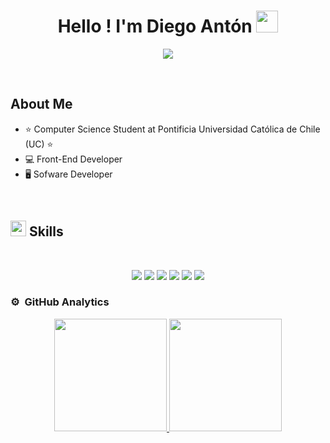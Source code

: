 <h1 align="center">Hello ! I'm Diego Antón <img src="https://media.giphy.com/media/hvRJCLFzcasrR4ia7z/giphy.gif" width="35"></h1>

<p align="center">
  <a href="https://github.com/dianAnton"><img src="https://readme-typing-svg.herokuapp.com?font=Time+New+Roman&color=black&size=25&center=true&vCenter=true&width=600&height=100&lines=Front-End+Developer;Python+Developer;Computer+Science+Student"></a>
</p>


<br>

## About Me

- ⭐ Computer Science Student at Pontificia Universidad Católica de Chile (UC) ⭐ 
- 💻 Front-End Developer
- 🖥️ Sofware Developer
<br>

## <img src="https://media2.giphy.com/media/QssGEmpkyEOhBCb7e1/giphy.gif?cid=ecf05e47a0n3gi1bfqntqmob8g9aid1oyj2wr3ds3mg700bl&rid=giphy.gif" width ="25"><b> Skills</b>
<br>
<p>
<div align="center">
  <img src="https://img.shields.io/badge/-HTML-c58545?style=for-the-badge&logo=html5&logoColor=c58545&labelColor=282828">
  <img src="https://img.shields.io/badge/-CSS-d1a01f?style=for-the-badge&logo=css3&logoColor=d1a01f&labelColor=282828">
  <img src="https://img.shields.io/badge/-JavaScript-f0db4f?style=for-the-badge&logo=javascript&logoColor=f0db4f&labelColor=282828">
  <img src="https://img.shields.io/badge/-Python-98b982?style=for-the-badge&logo=python&logoColor=98b982&labelColor=282828">
  <img src="https://img.shields.io/badge/-C-a8b9cc?style=for-the-badge&logo=c&logoColor=a8b9cc&labelColor=282828">
  <img src="https://img.shields.io/badge/-SQL-4479a1?style=for-the-badge&logo=postgresql&logoColor=ffffff&labelColor=282828">
</div>
</p>


### ⚙️ &nbsp;GitHub Analytics

<p align="center">
<a href="https://github.com/dianAnton">
  <img height="180em" src="https://github-readme-stats-eight-theta.vercel.app/api?username=dianAnton&show_icons=true&theme=algolia&include_all_commits=true&count_private=true"/>
  <img height="180em" src="https://github-readme-stats-eight-theta.vercel.app/api/top-langs/?username=dianAnton&layout=compact&langs_count=8&theme=algolia"/>
</a>
</p>

